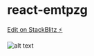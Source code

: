 # react-emtpzg

[Edit on StackBlitz ⚡️](https://stackblitz.com/edit/react-emtpzg)

![alt text](assets/calculator.PNG)
